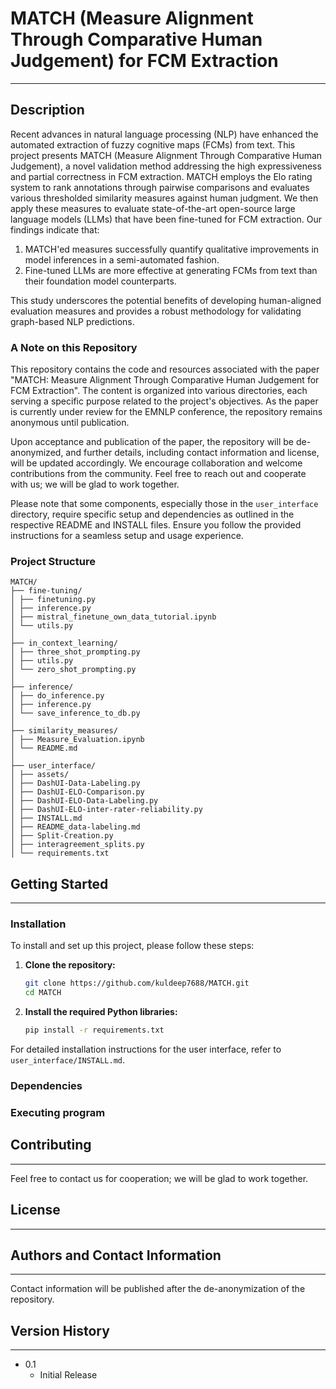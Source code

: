 # MATCH (Measure Alignment Through Comparative Human Judgement) for FCM Extraction
---

## Description  
Recent advances in natural language processing (NLP) have enhanced the automated extraction of fuzzy cognitive maps (FCMs) from text. This project presents MATCH (Measure Alignment Through Comparative Human Judgement), a novel validation method addressing the high expressiveness and partial correctness in FCM extraction. MATCH employs the Elo rating system to rank annotations through pairwise comparisons and evaluates various thresholded similarity measures against human judgment. We then apply these measures to evaluate state-of-the-art open-source large language models (LLMs) that have been fine-tuned for FCM extraction. Our findings indicate that:

1. MATCH'ed measures successfully quantify qualitative improvements in model inferences in a semi-automated fashion.  
2. Fine-tuned LLMs are more effective at generating FCMs from text than their foundation model counterparts.

This study underscores the potential benefits of developing human-aligned evaluation measures and provides a robust methodology for validating graph-based NLP predictions.

### A Note on this Repository

This repository contains the code and resources associated with the paper "MATCH: Measure Alignment Through Comparative Human Judgement
for FCM Extraction". The content is organized into various directories, each serving a specific purpose related to the project's objectives. As the paper is currently under review for the EMNLP conference, the repository remains anonymous until publication.

Upon acceptance and publication of the paper, the repository will be de-anonymized, and further details, including contact information and license, will be updated accordingly. We encourage collaboration and welcome contributions from the community. Feel free to reach out and cooperate with us; we will be glad to work together.

Please note that some components, especially those in the `user_interface` directory, require specific setup and dependencies as outlined in the respective README and INSTALL files. Ensure you follow the provided instructions for a seamless setup and usage experience.

### Project Structure

```
MATCH/
├── fine-tuning/  
│ ├── finetuning.py  
│ ├── inference.py  
│ ├── mistral_finetune_own_data_tutorial.ipynb  
│ └── utils.py  
│  
├── in_context_learning/  
│ ├── three_shot_prompting.py  
│ ├── utils.py  
│ └── zero_shot_prompting.py  
│  
├── inference/  
│ ├── do_inference.py  
│ ├── inference.py  
│ └── save_inference_to_db.py  
│  
├── similarity_measures/  
│ ├── Measure_Evaluation.ipynb  
│ └── README.md  
│  
├── user_interface/  
│ ├── assets/  
│ ├── DashUI-Data-Labeling.py  
│ ├── DashUI-ELO-Comparison.py  
│ ├── DashUI-ELO-Data-Labeling.py  
│ ├── DashUI-ELO-inter-rater-reliability.py  
│ ├── INSTALL.md  
│ ├── README_data-labeling.md  
│ ├── Split-Creation.py  
│ ├── interagreement_splits.py  
│ └── requirements.txt
```

## Getting Started
____

### Installation

To install and set up this project, please follow these steps:

1. **Clone the repository:**
   ```bash
   git clone https://github.com/kuldeep7688/MATCH.git
   cd MATCH
   ```

2. **Install the required Python libraries:**
   ```bash
   pip install -r requirements.txt
   ```

For detailed installation instructions for the user interface, refer to `user_interface/INSTALL.md`.

### Dependencies

### Executing program


## Contributing
____
Feel free to contact us for cooperation; we will be glad to work together.


## License
____


## Authors and Contact Information
____
Contact information will be published after the de-anonymization of the repository.


## Version History
____
* 0.1
    * Initial Release
